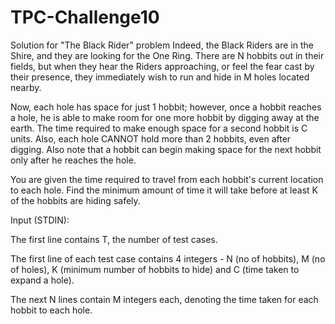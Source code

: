 TPC-Challenge10
===============

Solution for "The Black Rider" problem
Indeed, the Black Riders are in the Shire, and they are looking for the One Ring. There are N hobbits out in their fields, but when they hear the Riders approaching, or feel the fear cast by their presence, they immediately wish to run and hide in M holes located nearby.

 

Now, each hole has space for just 1 hobbit; however, once a hobbit reaches a hole, he is able to make room for one more hobbit by digging away at the earth. The time required to make enough space for a second hobbit is C units. Also, each hole CANNOT hold more than 2 hobbits, even after digging. Also note that a hobbit can begin making space for the next hobbit only after he reaches the hole.

 

You are given the time required to travel from each hobbit's current location to each hole. Find the minimum amount of time it will take before at least K of the hobbits are hiding safely.

 

Input (STDIN):

 

The first line contains T, the number of test cases.

The first line of each test case contains 4 integers - N (no of hobbits), M (no of holes), K (minimum number of hobbits to hide) and C (time taken to expand a hole).

The next N lines contain M integers each, denoting the time taken for each hobbit to each hole.
